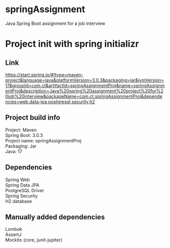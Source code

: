 # springAssignment
Java Spring Boot assignment for a job interview 

# Project init with spring initializr
## Link
https://start.spring.io/#!type=maven-project&language=java&platformVersion=3.0.3&packaging=jar&jvmVersion=17&groupId=com.ct&artifactId=springAssignmentProj&name=springAssignmentProj&description=Java%20spring%20assignment%20project%20for%20job%20interview&packageName=com.ct.springAssignmentProj&dependencies=web,data-jpa,postgresql,security,h2

## Project build info
Project: Maven   <br />
Spring Boot: 3.0.3   <br />
Project  name: springAssignmentProj   <br />
Packaging: Jar <br />
Java: 17  

## Dependencies
Spring Web   <br />
Spring Data JPA  <br />
PostgreSQL Driver  <br />
Spring Security  <br />
H2 database  <br />

## Manually added dependencies
Lombok <br />
AssertJ <br />
Mockito (core, junit-jupiter)
